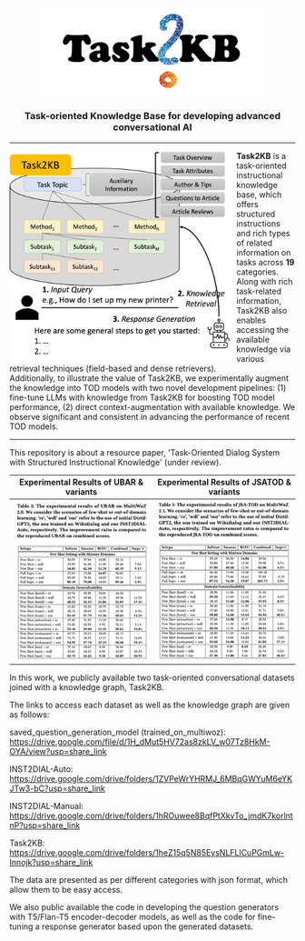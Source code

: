 <p align="center">
  <img src="./task2kb.png" width="400" />
  
</p>

<h3 align="center">
    <p>Task-oriented Knowledge Base for developing advanced conversational AI</p>
</h3>


---

<div>
  <img src="./overview.png" width="400" align="left"> 
  
  **Task2KB** is a task-oriented instructional knowledge base, which offers structured instructions and rich types of related information on tasks across **19** categories. Along with rich task-related information, Task2KB also enables accessing the available knowledge via various retrieval techniques (field-based and dense retrievers).  
  Additionally, to illustrate the value of Task2KB, we experimentally augment the knowledge into TOD models with two novel development pipelines: (1) fine-tune LLMs with knowledge from Task2KB for boosting TOD model performance, (2) direct context-augmentation with available knowledge. We observe significant and consistent in advancing the performance of recent TOD models.
</div>

---

This repository is about a resource paper, 'Task-Oriented Dialog System with Structured Instructional Knowledge' (under review).

Experimental Results of UBAR & variants         |  Experimental Results of JSATOD & variants
:-------------------------:|:-------------------------:
![](./result_ubar.png)  |  ![](./result_jsatod.png)

In this work, we publicly available two task-oriented conversational datasets joined with a knowledge graph, Task2KB.

The links to access each dataset as well as the knowledge graph are given as follows:

saved_question_generation_model (trained_on_multiwoz):
https://drive.google.com/file/d/1H_dMut5HV72as8zkLV_w07Tz8HkM-OYA/view?usp=share_link

INST2DIAL-Auto:
https://drive.google.com/drive/folders/1ZVPeWrYHRMJ_6MBqGWYuM6eYKJTw3-bC?usp=share_link

INST2DIAL-Manual: 
https://drive.google.com/drive/folders/1hROuwee8BqfPtXkvTo_jmdK7korlntnP?usp=share_link

Task2KB:
https://drive.google.com/drive/folders/1heZ15q5N85EysNLFLlCuPGmLw-Innojk?usp=share_link

The data are presented as per different categories with json format, which allow them to be easy access.

We also public available the code in developing the question generators with T5/Flan-T5 encoder-decoder models, as well as the code
for fine-tuning a response generator based upon the generated datasets.
